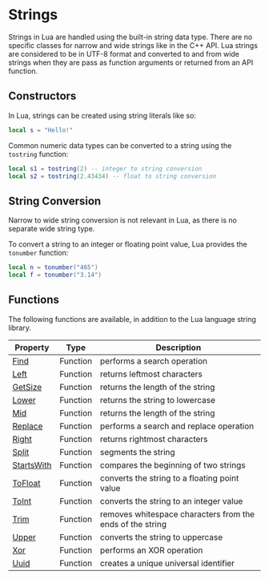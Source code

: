 # Strings

Strings in Lua are handled using the built-in string data type. There are no specific classes for narrow and wide strings like in the C++ API. Lua strings are considered to be in UTF-8 format and converted to and from wide strings when they are pass as function arguments or returned from an API function.

## Constructors

In Lua, strings can be created using string literals like so:
```lua
local s = "Hello!"
```

Common numeric data types can be converted to a string using the `tostring` function:
```lua
local s1 = tostring(2) -- integer to string conversion
local s2 = tostring(2.43434) -- float to string conversion
```

## String Conversion

Narrow to wide string conversion is not relevant in Lua, as there is no separate wide string type.

To convert a string to an integer or floating point value, Lua provides the `tonumber` function:
```lua
local n = tonumber("465")
local f = tonumber("3.14")
```

## Functions

The following functions are available, in addition to the Lua language string library.

| Property | Type | Description |
|---|---|---|
| [Find](String_Find.md) | Function | performs a search operation |
| [Left](String_Left.md) | Function | returns leftmost characters |
| [GetSize](String_GetSize.md) | Function | returns the length of the string |
| [Lower](String_Lower.md) | Function | returns the string to lowercase |
| [Mid](String_Mid.md) | Function | returns the length of the string |
| [Replace](String_Replace.md) | Function | performs a search and replace operation |
| [Right](String_Right.md) | Function | returns rightmost characters |
| [Split](String_Split.md) | Function | segments the string |
| [StartsWith](String_StartsWith.md) | Function | compares the beginning of two strings |
| [ToFloat](String_ToFloat.md) | Function | converts the string to a floating point value |
| [ToInt](String_ToInt.md) | Function | converts the string to an integer value |
| [Trim](String_Trim.md) | Function | removes whitespace characters from the ends of the string |
| [Upper](String_Upper.md) | Function | converts the string to uppercase |
| [Xor](String_Xor.md) | Function | performs an XOR operation |
| [Uuid](Uuid.md) | Function | creates a unique universal identifier |
